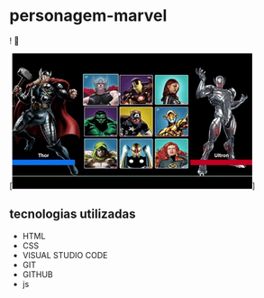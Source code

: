# personagem-marvel
! 🚀

[<img src="./gif/MARVEL.gif" alt="gif da tela do projeto">]

## tecnologias utilizadas

- HTML
- CSS
- VISUAL STUDIO CODE
- GIT
- GITHUB
- js
